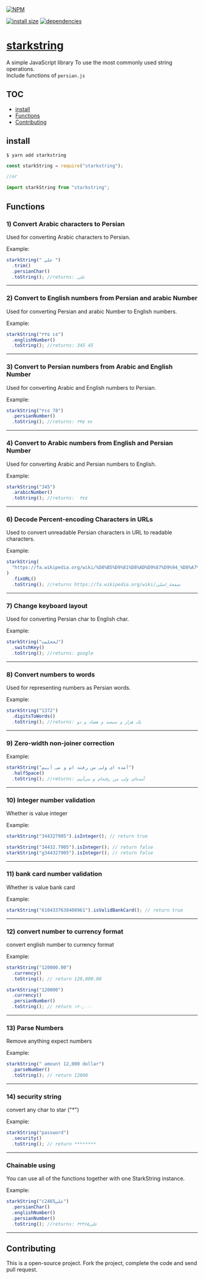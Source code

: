 [![NPM](https://nodei.co/npm/starkstring.png)](https://nodei.co/npm/starkstring/)

[![install size](https://packagephobia.now.sh/badge?p=starkstring)](https://packagephobia.now.sh/result?p=starkstring) [![dependencies](https://david-dm.org/hosseinmd/starkstring.svg)](https://david-dm.org/hosseinmd/starkstring.svg)

# [starkstring](http://github.com/hosseinmd/starkString)

A simple JavaScript library To use the most commonly used string operations.  
Include functions of `persian.js`

## TOC

- [install](#install)
- [Functions](#Functions)
- [Contributing](#Contributing)

## install

`$ yarn add starkstring`

```js
const starkString = require("starkstring");

//or

import starkString from "starkstring";
```

## Functions

### 1) Convert Arabic characters to Persian

Used for converting Arabic characters to Persian.

Example:

```javascript
starkString(" علي ")
  .trim()
  .persianChar()
  .toString(); //returns: علی
```

---

### 2) Convert to English numbers from Persian and arabic Number

Used for converting Persian and arabic Number to English numbers.

Example:

```javascript
starkString("۳۴۵ ٤٥")
  .englishNumber()
  .toString(); //returns: 345 45
```

---

### 3) Convert to Persian numbers from Arabic and English Number

Used for converting Arabic and English numbers to Persian.

Example:

```javascript
starkString("٣٤٥ 78")
  .persianNumber()
  .toString(); //returns: ۳۴۵ ۷۸
```

---

### 4) Convert to Arabic numbers from English and Persian Number

Used for converting Arabic and Persian numbers to English.

Example:

```javascript
starkString("345")
  .arabicNumber()
  .toString(); //returns:  ٣٤٥
```

---

### 6) Decode Percent-encoding Characters in URLs

Used to convert unreadable Persian characters in URL to readable characters.

Example:

```javascript
starkString(
  "https://fa.wikipedia.org/wiki/%D8%B5%D9%81%D8%AD%D9%87%D9%94_%D8%A7%D8%B5%D9%84%DB%8C",
)
  .fixURL()
  .toString(); //returns https://fa.wikipedia.org/wiki/صفحهٔ_اصلی
```

---

### 7) Change keyboard layout

Used for converting Persian char to English char.

Example:

```javascript
starkString("لخخلمث")
  .switchKey()
  .toString(); //returns: google
```

---

### 8) Convert numbers to words

Used for representing numbers as Persian words.

Example:

```javascript
starkString("1372")
  .digitsToWords()
  .toString(); //returns: یک هزار و سیصد و هفتاد و دو
```

---

### 9) Zero-width non-joiner correction

Example:

```javascript
starkString("آمده ای ولی من رفته ام و می آییم")
  .halfSpace()
  .toString(); //returns: آمده‌ای ولی من رفته‌ام و می‌آییم
```

---

### 10) Integer number validation

Whether is value integer

Example:

```javascript
starkString("344327905").isInteger(); // return true

starkString("34432.7905").isInteger(); // return false
starkString("g344327905").isInteger(); // return false
```

---

### 11) bank card number validation

Whether is value bank card

Example:

```javascript
starkString("6104337638408961").isValidBankCard(); // return true
```

---

### 12) convert number to currency format

convert english number to currency format

Example:

```javascript
starkString("120000.00")
  .currency()
  .toString(); // return 120,000.00

starkString("120000")
  .currency()
  .persianNumber()
  .toString(); // return ۱۲۰,۰۰۰
```

---

### 13) Parse Numbers

Remove anything expect numbers

Example:

```javascript
starkString(" amount 12,000 dollar")
  .parseNumber()
  .toString(); // return 12000
```

---

### 14) security string

convert any char to star ("\*")

Example:

```javascript
starkString("password")
  .security()
  .toString(); // return ********
```

---

### Chainable using

You can use all of the functions together with one StarkString instance.

Example:

```javascript
starkString("علي٤2465")
  .persianChar()
  .englishNumber()
  .persianNumber()
  .toString(); //returns: علی۴۲۴۶۵
```

---

## Contributing

This is a open-source project. Fork the project, complete the code and send pull request.

